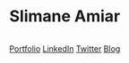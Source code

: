 # Slimane Amiar

<img src="https://github-readme-stats.vercel.app/api?username=amiarSlimane&&show_icons=true&count_private=true" alt="" role="presentation" />

<a href="https://amiarslimane.github.io/amiarSlimane">Portfolio</a>
<a href="https://www.linkedin.com/in/slimane-amiar">LinkedIn</a>
<a href="https://twitter.com/SlimaneAmiar">Twitter</a>
<a href="https://talamit.com">Blog</a>

<script type="text/javascript" src="https://cdnjs.buymeacoffee.com/1.0.0/button.prod.min.js" data-name="bmc-button" data-slug="slimaneamiar" data-color="#FFDD00" data-emoji=""  data-font="Cookie" data-text="Buy me a coffee" data-outline-color="#000000" data-font-color="#000000" data-coffee-color="#ffffff" ></script>
